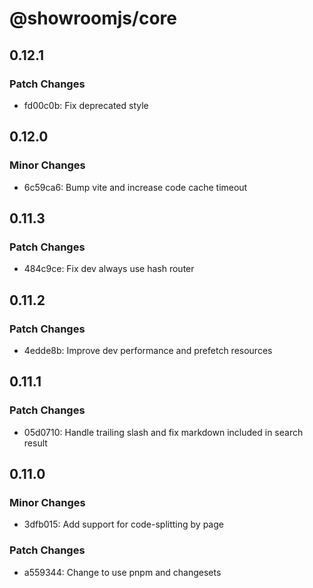 # @showroomjs/core

## 0.12.1

### Patch Changes

- fd00c0b: Fix deprecated style

## 0.12.0

### Minor Changes

- 6c59ca6: Bump vite and increase code cache timeout

## 0.11.3

### Patch Changes

- 484c9ce: Fix dev always use hash router

## 0.11.2

### Patch Changes

- 4edde8b: Improve dev performance and prefetch resources

## 0.11.1

### Patch Changes

- 05d0710: Handle trailing slash and fix markdown included in search result

## 0.11.0

### Minor Changes

- 3dfb015: Add support for code-splitting by page

### Patch Changes

- a559344: Change to use pnpm and changesets
